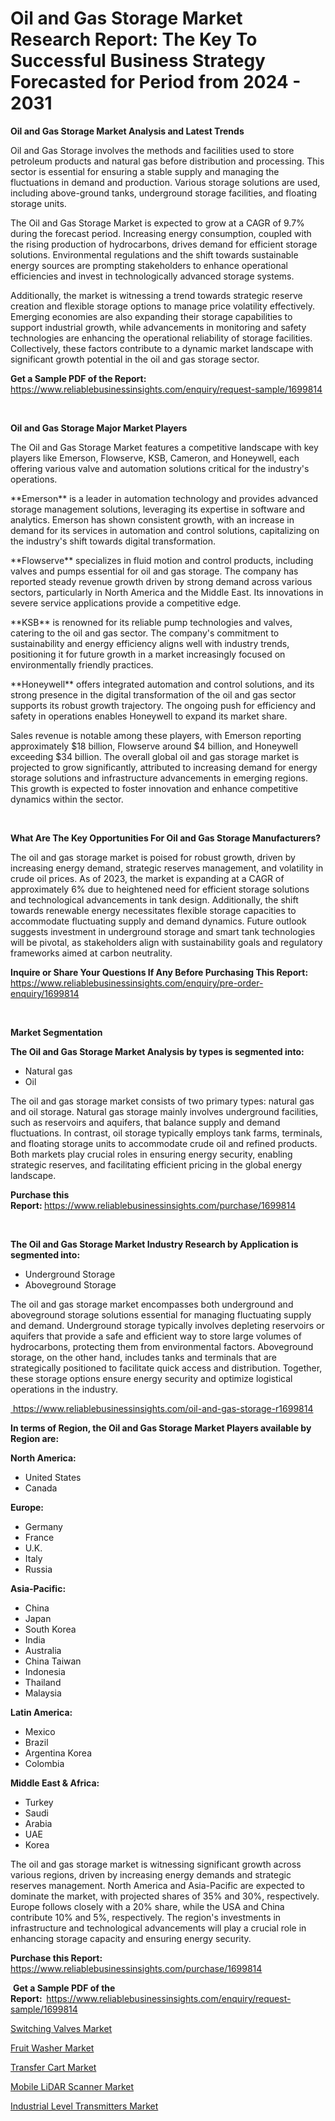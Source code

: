 <p><h1>Oil and Gas Storage Market Research Report: The Key To Successful Business Strategy Forecasted for Period from 2024 - 2031</h1></p><p><strong>Oil and Gas Storage Market Analysis and Latest Trends</strong></p>
<p><p>Oil and Gas Storage involves the methods and facilities used to store petroleum products and natural gas before distribution and processing. This sector is essential for ensuring a stable supply and managing the fluctuations in demand and production. Various storage solutions are used, including above-ground tanks, underground storage facilities, and floating storage units.</p><p>The Oil and Gas Storage Market is expected to grow at a CAGR of 9.7% during the forecast period. Increasing energy consumption, coupled with the rising production of hydrocarbons, drives demand for efficient storage solutions. Environmental regulations and the shift towards sustainable energy sources are prompting stakeholders to enhance operational efficiencies and invest in technologically advanced storage systems. </p><p>Additionally, the market is witnessing a trend towards strategic reserve creation and flexible storage options to manage price volatility effectively. Emerging economies are also expanding their storage capabilities to support industrial growth, while advancements in monitoring and safety technologies are enhancing the operational reliability of storage facilities. Collectively, these factors contribute to a dynamic market landscape with significant growth potential in the oil and gas storage sector.</p></p>
<p><strong>Get a Sample PDF of the Report:&nbsp;</strong> <a href="https://www.reliablebusinessinsights.com/enquiry/request-sample/1699814?utm_campaign=39&utm_medium=2&utm_source=Github&utm_content=ia&utm_term=21102024&utm_id=oil-and-gas-storage">https://www.reliablebusinessinsights.com/enquiry/request-sample/1699814</a></p>
<p>&nbsp;</p>
<p><strong>Oil and Gas Storage Major Market Players</strong></p>
<p><p>The Oil and Gas Storage Market features a competitive landscape with key players like Emerson, Flowserve, KSB, Cameron, and Honeywell, each offering various valve and automation solutions critical for the industry's operations.</p><p>**Emerson** is a leader in automation technology and provides advanced storage management solutions, leveraging its expertise in software and analytics. Emerson has shown consistent growth, with an increase in demand for its services in automation and control solutions, capitalizing on the industry's shift towards digital transformation.</p><p>**Flowserve** specializes in fluid motion and control products, including valves and pumps essential for oil and gas storage. The company has reported steady revenue growth driven by strong demand across various sectors, particularly in North America and the Middle East. Its innovations in severe service applications provide a competitive edge.</p><p>**KSB** is renowned for its reliable pump technologies and valves, catering to the oil and gas sector. The company's commitment to sustainability and energy efficiency aligns well with industry trends, positioning it for future growth in a market increasingly focused on environmentally friendly practices.</p><p>**Honeywell** offers integrated automation and control solutions, and its strong presence in the digital transformation of the oil and gas sector supports its robust growth trajectory. The ongoing push for efficiency and safety in operations enables Honeywell to expand its market share.</p><p>Sales revenue is notable among these players, with Emerson reporting approximately $18 billion, Flowserve around $4 billion, and Honeywell exceeding $34 billion. The overall global oil and gas storage market is projected to grow significantly, attributed to increasing demand for energy storage solutions and infrastructure advancements in emerging regions. This growth is expected to foster innovation and enhance competitive dynamics within the sector.</p></p>
<p>&nbsp;</p>
<p><strong>What Are The Key Opportunities For Oil and Gas Storage Manufacturers?</strong></p>
<p><p>The oil and gas storage market is poised for robust growth, driven by increasing energy demand, strategic reserves management, and volatility in crude oil prices. As of 2023, the market is expanding at a CAGR of approximately 6% due to heightened need for efficient storage solutions and technological advancements in tank design. Additionally, the shift towards renewable energy necessitates flexible storage capacities to accommodate fluctuating supply and demand dynamics. Future outlook suggests investment in underground storage and smart tank technologies will be pivotal, as stakeholders align with sustainability goals and regulatory frameworks aimed at carbon neutrality.</p></p>
<p><strong>Inquire or Share Your Questions If Any Before Purchasing This Report:</strong> <a href="https://www.reliablebusinessinsights.com/enquiry/pre-order-enquiry/1699814?utm_campaign=39&utm_medium=2&utm_source=Github&utm_content=ia&utm_term=21102024&utm_id=oil-and-gas-storage">https://www.reliablebusinessinsights.com/enquiry/pre-order-enquiry/1699814</a></p>
<p>&nbsp;</p>
<p><strong>Market Segmentation</strong></p>
<p><strong>The Oil and Gas Storage Market Analysis by types is segmented into:</strong></p>
<p><ul><li>Natural gas</li><li>Oil</li></ul></p>
<p><p>The oil and gas storage market consists of two primary types: natural gas and oil storage. Natural gas storage mainly involves underground facilities, such as reservoirs and aquifers, that balance supply and demand fluctuations. In contrast, oil storage typically employs tank farms, terminals, and floating storage units to accommodate crude oil and refined products. Both markets play crucial roles in ensuring energy security, enabling strategic reserves, and facilitating efficient pricing in the global energy landscape.</p></p>
<p><strong>Purchase this Report:&nbsp;</strong><a href="https://www.reliablebusinessinsights.com/purchase/1699814?utm_campaign=39&utm_medium=2&utm_source=Github&utm_content=ia&utm_term=21102024&utm_id=oil-and-gas-storage">https://www.reliablebusinessinsights.com/purchase/1699814</a></p>
<p>&nbsp;</p>
<p><strong>The Oil and Gas Storage Market Industry Research by Application is segmented into:</strong></p>
<p><ul><li>Underground Storage</li><li>Aboveground Storage</li></ul></p>
<p><p>The oil and gas storage market encompasses both underground and aboveground storage solutions essential for managing fluctuating supply and demand. Underground storage typically involves depleting reservoirs or aquifers that provide a safe and efficient way to store large volumes of hydrocarbons, protecting them from environmental factors. Aboveground storage, on the other hand, includes tanks and terminals that are strategically positioned to facilitate quick access and distribution. Together, these storage options ensure energy security and optimize logistical operations in the industry.</p></p>
<p><a href="https://www.reliablebusinessinsights.com/oil-and-gas-storage-r1699814?utm_campaign=39&utm_medium=2&utm_source=Github&utm_content=ia&utm_term=21102024&utm_id=oil-and-gas-storage">&nbsp;https://www.reliablebusinessinsights.com/oil-and-gas-storage-r1699814</a></p>
<p><strong>In terms of Region, the Oil and Gas Storage Market Players available by Region are:</strong></p>
<p>
    <p> <strong> North America: </strong>
        <ul>
            <li>United States</li>
            <li>Canada</li>
        </ul>
        </p> 
    <p> <strong> Europe: </strong>
        <ul>
            <li>Germany</li>
            <li>France</li>
            <li>U.K.</li>
            <li>Italy</li>
            <li>Russia</li>
        </ul>
        </p> 
    <p> <strong> Asia-Pacific: </strong>
        <ul>
            <li>China</li>
            <li>Japan</li>
            <li>South Korea</li>
            <li>India</li>
            <li>Australia</li>
            <li>China Taiwan</li>
            <li>Indonesia</li>
            <li>Thailand</li>
            <li>Malaysia</li>
        </ul>
        </p> 
    <p> <strong> Latin America: </strong>
        <ul>
            <li>Mexico</li>
            <li>Brazil</li>
            <li>Argentina Korea</li>
            <li>Colombia</li>
        </ul>
        </p> 
    <p> <strong> Middle East & Africa: </strong>
        <ul>
            <li>Turkey</li>
            <li>Saudi</li>
            <li>Arabia</li>
            <li>UAE</li>
            <li>Korea</li>
        </ul>
    </p>
    </p>
<p><p>The oil and gas storage market is witnessing significant growth across various regions, driven by increasing energy demands and strategic reserves management. North America and Asia-Pacific are expected to dominate the market, with projected shares of 35% and 30%, respectively. Europe follows closely with a 20% share, while the USA and China contribute 10% and 5%, respectively. The region's investments in infrastructure and technological advancements will play a crucial role in enhancing storage capacity and ensuring energy security.</p></p>
<p><strong>Purchase this Report: </strong><a href="https://www.reliablebusinessinsights.com/purchase/1699814?utm_campaign=39&utm_medium=2&utm_source=Github&utm_content=ia&utm_term=21102024&utm_id=oil-and-gas-storage">https://www.reliablebusinessinsights.com/purchase/1699814</a></p>
<p>&nbsp;<strong>Get a Sample PDF of the Report:&nbsp;&nbsp;</strong><a href="https://www.reliablebusinessinsights.com/enquiry/request-sample/1699814?utm_campaign=39&utm_medium=2&utm_source=Github&utm_content=ia&utm_term=21102024&utm_id=oil-and-gas-storage">https://www.reliablebusinessinsights.com/enquiry/request-sample/1699814</a></p>
<p><strong></strong></p>
<p><p><a href="https://github.com/bramarquesw0f/Market-Research-Report-List-1/blob/main/switching-valves-market.md?utm_campaign=39&utm_medium=2&utm_source=Github&utm_content=ia&utm_term=21102024&utm_id=oil-and-gas-storage">Switching Valves Market</a></p><p><a href="https://issuu.com/reportprime-2/docs/fruit-washer-market-size-2030.pptx_5899f2c31c8ff8?utm_campaign=39&utm_medium=2&utm_source=Github&utm_content=ia&utm_term=21102024&utm_id=oil-and-gas-storage">Fruit Washer Market</a></p><p><a href="https://issuu.com/reportprime-2/docs/transfer-cart-market-size-2030.pptx_b612d8663ef1ca?utm_campaign=39&utm_medium=2&utm_source=Github&utm_content=ia&utm_term=21102024&utm_id=oil-and-gas-storage">Transfer Cart Market</a></p><p><a href="https://www.linkedin.com/pulse/mobile-lidar-scanner-market-segmentation-applications-xyqkf?utm_campaign=39&utm_medium=2&utm_source=Github&utm_content=ia&utm_term=21102024&utm_id=oil-and-gas-storage">Mobile LiDAR Scanner Market</a></p><p><a href="https://github.com/birroctaymonyj/Market-Research-Report-List-1/blob/main/industrial-level-transmitters-market.md?utm_campaign=39&utm_medium=2&utm_source=Github&utm_content=ia&utm_term=21102024&utm_id=oil-and-gas-storage">Industrial Level Transmitters Market</a></p></p>